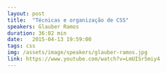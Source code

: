 ```yaml
---
layout: post
title:  "Técnicas e organização de CSS"
speakers: Glauber Ramos
duration: 36:02 min
date:   2015-04-13 19:59:00
tags: css
img: /assets/image/speakers/glauber-ramos.jpg
link: https://www.youtube.com/watch?v=LmUISr5miy4
---
```

